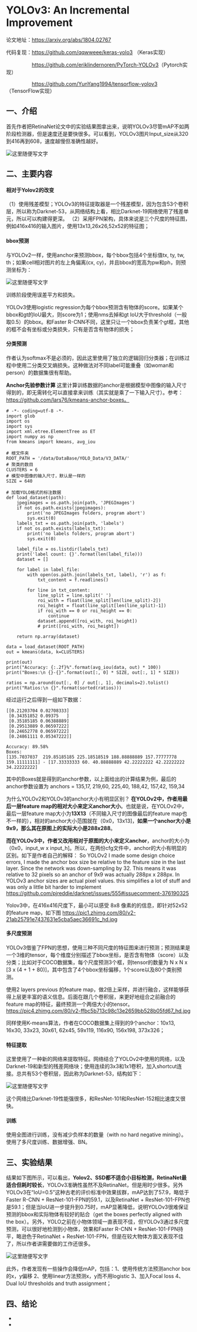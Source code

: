 # YOLOv3: An Incremental Improvement

论文地址：<https://arxiv.org/abs/1804.02767>

代码复现：<https://github.com/qqwweee/keras-yolo3> （Keras实现）

&emsp;&emsp;&emsp;&emsp;&emsp;<https://github.com/eriklindernoren/PyTorch-YOLOv3>（Pytorch实现）

&emsp;&emsp;&emsp;&emsp;&emsp;<https://github.com/YunYang1994/tensorflow-yolov3>  （TensorFlow实现）



## 一、介绍

首先作者把RetinaNet论文中的实验结果图拿出来，说明YOLOv3尽管mAP不如两阶段检测器，但是速度还是要快很多。可以看到，YOLOv3图片Input_size从320到416再到608，速度越慢但准确性越好。

![这里随便写文字](https://github.com/clw5180/CV_Paper/blob/master/res/YOLOv3/1.png)



## 二、主要内容

#### 相对于Yolov2的改变
（1）使用残差模型；YOLOv3的特征提取器是一个残差模型，因为包含53个卷积层，所以称为Darknet-53，从网络结构上看，相比Darknet-19网络使用了残差单元，所以可以构建得更深。
（2）采用FPN架构，具体来说是三个尺度的特征图，例如416x416的输入图片，使用13x13,26x26,52x52的特征图；


#### bbox预测

与YOLOv2一样，使用anchor来预测bbox，每个bbox包括4个坐标值tx, ty, tw, th；如果cell相对图片的左上角偏离(cx, cy)，并且bbox的宽高为pw和ph，则预测坐标为：

![这里随便写文字](https://github.com/clw5180/CV_Paper/blob/master/res/YOLOv3/2.png)

训练阶段使用误差平方和损失。

YOLOv3使用logistic regression为每个bbox预测含有物体的score。如果某个bbox和gt的IoU最大，则score为1；使用nms去掉和gt IoU大于threshold（一般取0.5）的bbox。和Faster R-CNN不同，这里只让一个bbox负责某个gt框，其他的框不会有坐标或分类损失，只有是否含有物体的损失；



#### 分类预测

作者认为softmax不是必须的，因此这里使用了独立的逻辑回归分类器；在训练过程中使用二分类交叉熵损失。这种做法对不同label可能重叠（如woman和person）的数据集很有帮助。

**Anchor先验参数计算**
这里计算训练数据的anchor是根据模型中图像的输入尺寸得到的，即无需转化可以直接拿来训练（其实就是乘了一下输入尺寸）。参考：https://github.com/lars76/kmeans-anchor-boxes。
```
# -*- coding=utf-8 -*-
import glob
import os
import sys
import xml.etree.ElementTree as ET
import numpy as np
from kmeans import kmeans, avg_iou

# 根文件夹
ROOT_PATH = '/data/DataBase/YOLO_Data/V3_DATA/'
# 聚类的数目
CLUSTERS = 6
# 模型中图像的输入尺寸，默认是一样的
SIZE = 640

# 加载YOLO格式的标注数据
def load_dataset(path):
    jpegimages = os.path.join(path, 'JPEGImages')
    if not os.path.exists(jpegimages):
        print('no JPEGImages folders, program abort')
        sys.exit(0)
    labels_txt = os.path.join(path, 'labels')
    if not os.path.exists(labels_txt):
        print('no labels folders, program abort')
        sys.exit(0)

    label_file = os.listdir(labels_txt)
    print('label count: {}'.format(len(label_file)))
    dataset = []

    for label in label_file:
        with open(os.path.join(labels_txt, label), 'r') as f:
            txt_content = f.readlines()

        for line in txt_content:
            line_split = line.split(' ')
            roi_with = float(line_split[len(line_split)-2])
            roi_height = float(line_split[len(line_split)-1])
            if roi_with == 0 or roi_height == 0:
                continue
            dataset.append([roi_with, roi_height])
            # print([roi_with, roi_height])

    return np.array(dataset)

data = load_dataset(ROOT_PATH)
out = kmeans(data, k=CLUSTERS)

print(out)
print("Accuracy: {:.2f}%".format(avg_iou(data, out) * 100))
print("Boxes:\n {}-{}".format(out[:, 0] * SIZE, out[:, 1] * SIZE))

ratios = np.around(out[:, 0] / out[:, 1], decimals=2).tolist()
print("Ratios:\n {}".format(sorted(ratios)))
```
经过运行之后得到一组如下数据：
```
[[0.21203704 0.02708333]
 [0.34351852 0.09375   ]
 [0.35185185 0.06388889]
 [0.29513889 0.06597222]
 [0.24652778 0.06597222]
 [0.24861111 0.05347222]]

Accuracy: 89.58%
Boxes:
[135.7037037  219.85185185 225.18518519 188.88888889 157.77777778 159.11111111] - [17.33333333 60. 40.88888889 42.22222222 42.22222222 34.22222222]
```
其中的Boxes就是得到的anchor参数，以上面给出的计算结果为例，最后的anchor参数设置为
anchors = 135,17,  219,60,  225,40,  188,42,  157,42,  159,34 

为什么YOLOv2和YOLOv3的anchor大小有明显区别？
**在YOLOv2中，作者用最后一层feature map的相对大小来定义anchor大小**。也就是说，在YOLOv2中，最后一层feature map大小为**13X13**（不同输入尺寸的图像最后的feature map也不一样的），相对的anchor大小范围就在（0x0，13x13]，**如果一个anchor大小是9x9，那么其在原图上的实际大小是288x288**。

**而在YOLOv3中，作者又改用相对于原图的大小来定义anchor**，anchor的大小为（0x0，input_w x input_h]。所以，在两份cfg文件中，anchor的大小有明显的区别。如下是作者自己的解释：
So YOLOv2 I made some design choice errors, I made the anchor box size be relative to the feature size in the last layer. Since the network was down-sampling by 32. This means it was relative to 32 pixels so an anchor of 9x9 was actually 288px x 288px.
In YOLOv3 anchor sizes are actual pixel values. this simplifies a lot of stuff and was only a little bit harder to implement
https://github.com/pjreddie/darknet/issues/555#issuecomment-376190325

Yolov3中，在416x416尺度下，最小可以感受 8x8 像素的的信息，即针对52x52的feature map，如下图
https://pic1.zhimg.com/80/v2-21ab25791e7437631e5cba5aec36691c_hd.jpg

#### 多尺度预测

YOLOv3借鉴了FPN的思想，使用三种不同尺度的特征图来进行预测；预测结果是一个3维的tensor，每个维度分别描述了bbox坐标，是否含有物体（score）以及分类；比如对于COCO数据集，每个尺度预测3个框，则tensor的数量为 N x N x [3 x (4 + 1 + 80)]，其中包含了4个bbox坐标偏移，1个score以及80个类别预测。

使用2 layers previous 的feature map，做2倍上采样，并进行融合，这样能够获得上层更丰富的语义信息。后面在跟几个卷积层，来更好地组合之前融合的feature map的特征，最终预测一个两倍大小的tensor。
https://pic4.zhimg.com/80/v2-ffbc5b713c98c13e2659bb528b05fd67_hd.jpg

同样使用K-means算法，作者在COCO数据集上得到的9个anchor：10x13, 16x30, 33x23, 30x61, 62x45, 59x119, 116x90, 156x198, 373x326；



#### 特征提取

这里使用了一种新的网络来提取特征。网络结合了YOLOv2中使用的网络，以及Darknet-19和新型的残差网络块；使用连续的3x3和1x1卷积，加入shortcut连接。总共有53个卷积层，因此称为Darknet-53，结构如下：

![这里随便写文字](https://github.com/clw5180/CV_Paper/blob/master/res/YOLOv3/3.png)

这个网络比Darknet-19性能强很多，和ResNet-101和ResNet-152相比速度又很快。



#### 训练

使用全图进行训练，没有减少负样本的数量（with no hard negative mining）。使用了多尺度训练、数据增强、BN。



## 三、实验结果

结果如下图所示，可以看出，**Yolov2、SSD都不适合小目标检测，RetinaNet最适合但耗时较长**，YOLOv3准确性虽然不及RetinaNet，但是用时少很多。另外YOLOv3在“IoU=0.5”这种古老的评价标准中效果拔群，mAP达到了57.9，略低于Faster R-CNN + ResNet-101-FPN的59.1，以及RetinaNet + ResNet-101-FPN也是59.1；但是当IoU进一步提升到0.75时，mAP显著降低，说明YOLOv3很难保证预测的bbox和实际物体有较好的贴合（get the boxes perfectly aligned with the box）。另外，YOLO之前在小物体领域一直表现不佳，但YOLOv3通过多尺度预测，可以很好地检测到小物体，效果和Faster R-CNN + ResNet-101-FPN持平，略逊色于RetinaNet + ResNet-101-FPN，但是在较大物体方面又表现不佳了，所以作者讲需要做的工作还很多。

![这里随便写文字](https://github.com/clw5180/CV_Paper/blob/master/res/YOLOv3/4.png)



此外，作者发现有一些操作会降低mAP，包括：1、使用传统方法预测anchor box的x，y偏移  2、使用linear方法预测x，y而不用logistic  3、加入Focal loss  4、Dual IoU thresholds and truth assignment；



## 四、结论

* 
* 
